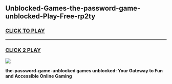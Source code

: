 
## Unblocked-Games-the-password-game-unblocked-Play-Free-rp2ty
<h3>
<a href="https://premium76.site?title=the-password-game-unblocked&ref=23A">CLICK TO PLAY</a></h3>
<hr>

<h3>
<a href="https://premium76.site?title=the-password-game-unblocked&ref=23A">CLICK 2 PLAY</a>
  
</h3>

<a href="https://premium76.site?title=the-password-game-unblocked&ref=23A"><img src="https://clearcache.store/games.png"></a>


**the-password-game-unblocked games unblocked: Your Gateway to Fun and Accessible Online Gaming**
